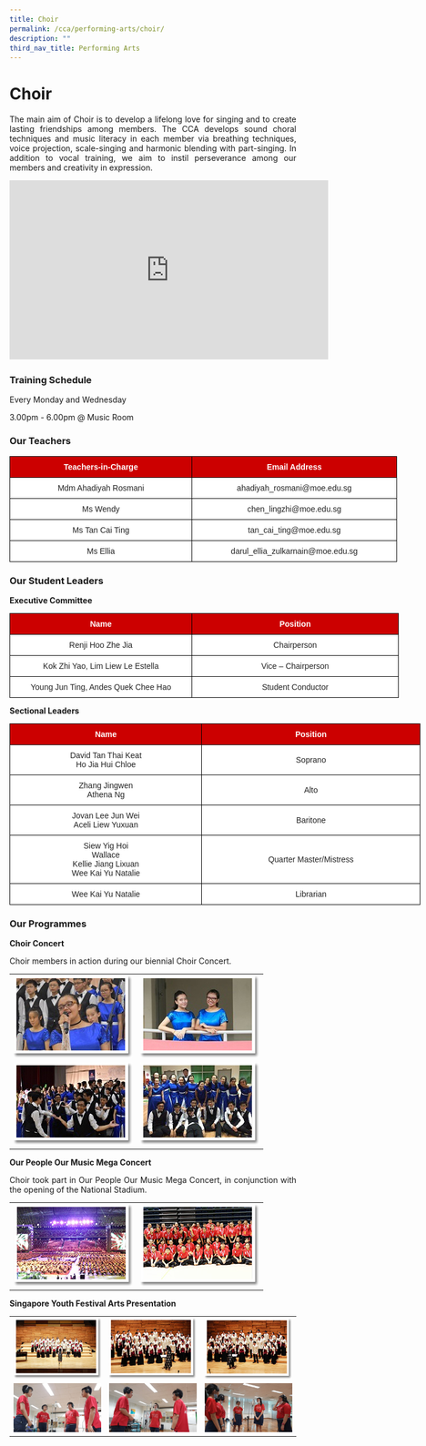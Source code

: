```yaml
---
title: Choir
permalink: /cca/performing-arts/choir/
description: ""
third_nav_title: Performing Arts
---
```

# **Choir**

<p style="text-align: justify;">The main aim of Choir is to develop a lifelong love for singing and to create lasting friendships among members. The CCA develops sound choral techniques and music literacy in each member via breathing techniques, voice projection, scale-singing and harmonic blending with part-singing. In addition to vocal training, we aim to instil perseverance among our members and creativity in expression.</p>

<iframe allowfullscreen="" allow="accelerometer; autoplay; clipboard-write; encrypted-media; gyroscope; picture-in-picture; web-share" frameborder="0" title="YouTube video player" src="https://www.youtube.com/embed/6GmgW5g8LnE" height="315" width="560"></iframe>

### **Training Schedule**  

Every Monday and Wednesday

3.00pm - 6.00pm @ Music Room

### **Our Teachers**

<style type="text/css">
.tg  {border-collapse:collapse;border-spacing:0;}
.tg td{border-color:black;border-style:solid;border-width:1px;font-family:Arial, sans-serif;font-size:14px;
  overflow:hidden;padding:10px 5px;word-break:normal;}
.tg th{border-color:black;border-style:solid;border-width:1px;font-family:Arial, sans-serif;font-size:14px;
  font-weight:normal;overflow:hidden;padding:10px 5px;word-break:normal;}
.tg .tg-xu5m{background-color:#C00;color:#FFF;font-weight:bold;text-align:center;vertical-align:top}
.tg .tg-lygy{background-color:#FFF;color:#222;text-align:center;vertical-align:top}
.tg .tg-a3j2{background-color:#FFF;color:#222;text-align:center;vertical-align:middle}
</style>
<table class="tg" style="undefined;table-layout: fixed; width: 700px">
<colgroup>
<col style="width: 320px">
<col style="width: 360px">
</colgroup>
<thead>
  <tr>
    <th class="tg-xu5m">Teachers-in-Charge</th>
    <th class="tg-xu5m">Email Address</th>
  </tr>
</thead>
<tbody>
  <tr>
    <td class="tg-lygy">Mdm Ahadiyah Rosmani<span style="color:#222;background-color:transparent"> </span></td>
    <td class="tg-lygy">ahadiyah_rosmani@moe.edu.sg<span style="color:#222;background-color:transparent"> </span></td>
  </tr>
  <tr>
    <td class="tg-a3j2"><span style="color:#222;background-color:transparent"> Ms Wendy</span></td>
    <td class="tg-a3j2"><span style="color:#222;background-color:transparent">chen_lingzhi@moe.edu.sg </span></td>
  </tr>
  <tr>
    <td class="tg-a3j2"><span style="color:#222;background-color:transparent">Ms Tan Cai Ting </span></td>
    <td class="tg-a3j2"><span style="color:#222;background-color:transparent">tan_cai_ting@moe.edu.sg </span></td>
  </tr>
  <tr>
    <td class="tg-a3j2"><span style="color:#222;background-color:transparent">Ms Ellia </span></td>
    <td class="tg-a3j2"><span style="color:#222;background-color:transparent">darul_ellia_zulkarnain@moe.edu.sg </span></td>
  </tr>
</tbody>
</table>

### **Our Student Leaders**

**Executive Committee**

<style type="text/css">
.tg  {border-collapse:collapse;border-spacing:0;}
.tg td{border-color:black;border-style:solid;border-width:1px;font-family:Arial, sans-serif;font-size:14px;
  overflow:hidden;padding:10px 5px;word-break:normal;}
.tg th{border-color:black;border-style:solid;border-width:1px;font-family:Arial, sans-serif;font-size:14px;
  font-weight:normal;overflow:hidden;padding:10px 5px;word-break:normal;}
.tg .tg-3lre{background-color:#FFF;color:#F00;text-align:center;vertical-align:top}
.tg .tg-xu5m{background-color:#C00;color:#FFF;font-weight:bold;text-align:center;vertical-align:top}
.tg .tg-a3j2{background-color:#FFF;color:#222;text-align:center;vertical-align:middle}
</style>
<table class="tg" style="undefined;table-layout: fixed; width: 700px">
<colgroup>
<col style="width: 320px">
<col style="width: 363px">
</colgroup>
<thead>
  <tr>
    <th class="tg-xu5m">Name</th>
    <th class="tg-xu5m">Position</th>
  </tr>
</thead>
<tbody>
  <tr>
    <td class="tg-a3j2"><span style="color:#222;background-color:transparent">Renji Hoo Zhe Jia</span></td>
    <td class="tg-a3j2"><span style="color:#222;background-color:transparent">Chairperson</span></td>
  </tr>
  <tr>
    <td class="tg-3lre"><span style="color:#222;background-color:transparent">Kok Zhi Yao, Lim Liew Le Estella</span><br></td>
    <td class="tg-a3j2"><span style="color:#222;background-color:transparent">Vice – Chairperson</span></td>
  </tr>
  <tr>
    <td class="tg-a3j2"><span style="color:#222;background-color:transparent">Young Jun Ting, Andes Quek Chee Hao</span></td>
    <td class="tg-a3j2"><span style="color:#222;background-color:transparent">Student Conductor </span></td>
  </tr>
</tbody>
</table>

**Sectional Leaders**

<style type="text/css">
.tg  {border-collapse:collapse;border-spacing:0;}
.tg td{border-color:black;border-style:solid;border-width:1px;font-family:Arial, sans-serif;font-size:14px;
  overflow:hidden;padding:10px 5px;word-break:normal;}
.tg th{border-color:black;border-style:solid;border-width:1px;font-family:Arial, sans-serif;font-size:14px;
  font-weight:normal;overflow:hidden;padding:10px 5px;word-break:normal;}
.tg .tg-3lre{background-color:#FFF;color:#F00;text-align:center;vertical-align:top}
.tg .tg-xu5m{background-color:#C00;color:#FFF;font-weight:bold;text-align:center;vertical-align:top}
.tg .tg-a3j2{background-color:#FFF;color:#222;text-align:center;vertical-align:middle}
.tg .tg-lygy{background-color:#FFF;color:#222;text-align:center;vertical-align:top}
</style>
<table class="tg" style="undefined;table-layout: fixed; width: 722px">
<colgroup>
<col style="width: 338px">
<col style="width: 384px">
</colgroup>
<thead>
  <tr>
    <th class="tg-xu5m">Name</th>
    <th class="tg-xu5m">Position</th>
  </tr>
</thead>
<tbody>
  <tr>
    <td class="tg-a3j2"><span style="color:#222;background-color:transparent">David Tan Thai Keat</span><br><span style="color:#222;background-color:transparent">Ho Jia Hui Chloe </span></td>
    <td class="tg-a3j2"><span style="color:#222;background-color:transparent">Soprano</span></td>
  </tr>
  <tr>
    <td class="tg-lygy">Zhang Jingwen<br>Athena Ng <br></td>
    <td class="tg-a3j2"><span style="color:#222;background-color:transparent">Alto</span></td>
  </tr>
  <tr>
    <td class="tg-3lre"><span style="color:#222;background-color:transparent">Jovan Lee Jun Wei</span><br><span style="color:#222;background-color:transparent">Aceli Liew Yuxuan</span><br></td>
    <td class="tg-a3j2"><span style="color:#222;background-color:transparent">Baritone </span></td>
  </tr>
  <tr>
    <td class="tg-lygy">    <span style="color:#222;background-color:transparent">Siew Yig Hoi</span><br><span style="color:#222;background-color:transparent">Wallace</span><br><span style="color:#222;background-color:transparent">Kellie Jiang Lixuan</span><br><span style="color:#222;background-color:transparent">Wee Kai Yu Natalie</span><br></td>
    <td class="tg-a3j2"><span style="color:#222;background-color:transparent">Quarter Master/Mistress</span></td>
  </tr>
  <tr>
    <td class="tg-3lre"><span style="color:#222;background-color:transparent">Wee Kai Yu Natalie </span></td>
    <td class="tg-3lre"><span style="color:#222;background-color:transparent">Librarian </span></td>
  </tr>
</tbody>
</table>

### **Our Programmes**

**Choir Concert**

<p style="text-align: justify;">Choir members in action during our biennial Choir Concert.</p>

|   |   |   
|:---:|:---:|
| ![](/images/Cca/Choir/DSC_0798.jpg)   | <img src="/images/Cca/Choir/MJR%20Student%20Leaders-0245.jpg" style="width:%">   |
|![](/images/Cca/Choir/DSC_0584.jpg) |![](/images/Cca/Choir/choir.jpg)   |

**Our People Our Music Mega Concert**

<p style="text-align: justify;">Choir took part in Our People Our Music Mega Concert, in conjunction with the opening of the National Stadium.</p>

|   |   | 
|:---:|:---:|
|  ![](/images/Cca/Choir/choir06.png)   | ![](/images/Cca/Choir/choir07.png)     |  

**Singapore Youth Festival Arts Presentation**

|   |   |   |
|:---:|:---:|:---:|
| ![](/images/Cca/Choir/choir08.png) 	  | ![](/images/Cca/Choir/choir09.png)	 |    ![](/images/Cca/Choir/choir10.png)  	|
| ![](/images/Cca/Choir/Recording1.jpg)   |![](/images/Cca/Choir/Recording3.jpg)  	  |   ![](/images/Cca/Choir/Recording4.jpg)	| |